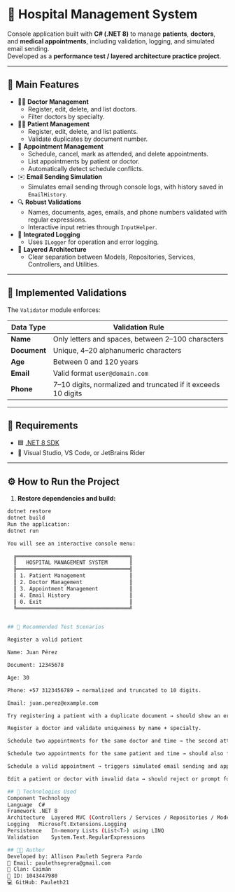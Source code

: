 # 🏥 Hospital Management System

Console application built with **C# (.NET 8)** to manage **patients**, **doctors**, and **medical appointments**, including validation, logging, and simulated email sending.  
Developed as a **performance test / layered architecture practice project**.

---

## 🚀 Main Features

- 👨‍⚕️ **Doctor Management**
  - Register, edit, delete, and list doctors.
  - Filter doctors by specialty.
- 🧍‍♂️ **Patient Management**
  - Register, edit, delete, and list patients.
  - Validate duplicates by document number.
- 📅 **Appointment Management**
  - Schedule, cancel, mark as attended, and delete appointments.
  - List appointments by patient or doctor.
  - Automatically detect schedule conflicts.
- ✉️ **Email Sending Simulation**
  - Simulates email sending through console logs, with history saved in `EmailHistory`.
- 🔍 **Robust Validations**
  - Names, documents, ages, emails, and phone numbers validated with regular expressions.
  - Interactive input retries through `InputHelper`.
- 💬 **Integrated Logging**
  - Uses `ILogger` for operation and error logging.
- 🧱 **Layered Architecture**
  - Clear separation between Models, Repositories, Services, Controllers, and Utilities.

---

## 🧠 Implemented Validations

The `Validator` module enforces:

| Data Type | Validation Rule |
|------------|----------------|
| **Name** | Only letters and spaces, between 2–100 characters |
| **Document** | Unique, 4–20 alphanumeric characters |
| **Age** | Between 0 and 120 years |
| **Email** | Valid format `user@domain.com` |
| **Phone** | 7–10 digits, normalized and truncated if it exceeds 10 digits |

---

## 🧰 Requirements

- 🟦 [.NET 8 SDK](https://dotnet.microsoft.com/download)
- 🧠 Visual Studio, VS Code, or JetBrains Rider

---

## ⚙️ How to Run the Project

1. **Restore dependencies and build:**

  ```bash
  dotnet restore
  dotnet build
  Run the application:
  dotnet run

You will see an interactive console menu:

    ╔════════════════════════════════════╗
    ║   HOSPITAL MANAGEMENT SYSTEM       ║
    ╠════════════════════════════════════╣
    ║ 1. Patient Management              ║
    ║ 2. Doctor Management               ║
    ║ 3. Appointment Management          ║
    ║ 4. Email History                   ║
    ║ 0. Exit                            ║
    ╚════════════════════════════════════╝


## 🧪 Recommended Test Scenarios

  Register a valid patient

  Name: Juan Pérez

  Document: 12345678

  Age: 30

  Phone: +57 3123456789 → normalized and truncated to 10 digits.

  Email: juan.perez@example.com

  Try registering a patient with a duplicate document → should show an error.

  Register a doctor and validate uniqueness by name + specialty.

  Schedule two appointments for the same doctor and time → the second attempt should fail (conflict).

  Schedule two appointments for the same patient and time → should also fail.

  Schedule a valid appointment → triggers simulated email sending and appears in email history.

  Edit a patient or doctor with invalid data → should reject or prompt for retry.

## 🧩 Technologies Used
  Component	Technology
  Language	C#
  Framework	.NET 8
  Architecture	Layered MVC (Controllers / Services / Repositories / Models / Utils)
  Logging	Microsoft.Extensions.Logging
  Persistence	In-memory Lists (List<T>) using LINQ
  Validation	System.Text.RegularExpressions

## 👨‍💻 Author
Developed by: Allison Pauleth Segrera Pardo
📧 Email: paulethsegrera@gmail.com
🦎 Clan: Caimán
🪪 ID: 1043447980
💻 GitHub: Pauleth21
